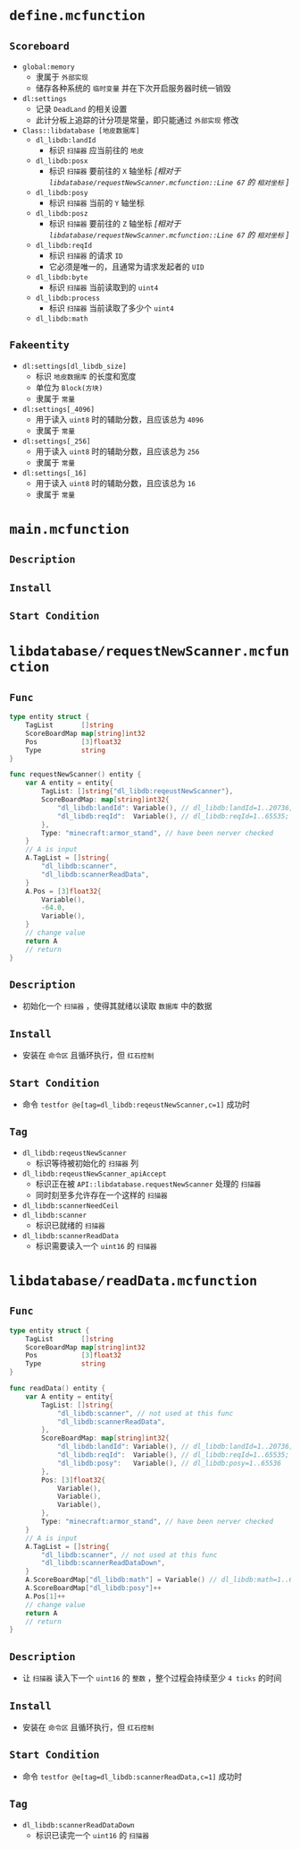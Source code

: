 # `define.mcfunction`
## `Scoreboard`
- `global:memory`
   - 隶属于 `外部实现`
   - 储存各种系统的 `临时变量` 并在下次开启服务器时统一销毁
- `dl:settings`
   - 记录 `DeadLand` 的相关设置
   - 此计分板上追踪的计分项是常量，即只能通过 `外部实现` 修改
- `Class::libdatabase [地皮数据库]`
   - `dl_libdb:landId`
      - 标识 `扫描器` 应当前往的 `地皮`
   - `dl_libdb:posx`
      - 标识 `扫描器` 要前往的 `X` 轴坐标 _[相对于 `libdatabase/requestNewScanner.mcfunction::Line 67` 的 `相对坐标` ]_
   - `dl_libdb:posy`
      - 标识 `扫描器` 当前的 `Y` 轴坐标
   - `dl_libdb:posz`
      - 标识 `扫描器` 要前往的 `Z` 轴坐标 _[相对于 `libdatabase/requestNewScanner.mcfunction::Line 67` 的 `相对坐标` ]_
   - `dl_libdb:reqId`
      - 标识 `扫描器` 的请求 `ID`
      - 它必须是唯一的，且通常为请求发起者的 `UID`
   - `dl_libdb:byte`
      - 标识 `扫描器` 当前读取到的 `uint4`
   - `dl_libdb:process`
      - 标识 `扫描器` 当前读取了多少个 `uint4`
   - `dl_libdb:math`

## `Fakeentity`
- `dl:settings[dl_libdb_size]`
   - 标识 `地皮数据库` 的长度和宽度
   - 单位为 `Block(方块)`
   - 隶属于 `常量`
- `dl:settings[_4096]`
   - 用于读入 `uint8` 时的辅助分数，且应该总为 `4096`
   - 隶属于 `常量`
- `dl:settings[_256]`
   - 用于读入 `uint8` 时的辅助分数，且应该总为 `256`
   - 隶属于 `常量`
- `dl:settings[_16]`
   - 用于读入 `uint8` 时的辅助分数，且应该总为 `16`
   - 隶属于 `常量`



# `main.mcfunction`
## `Description`

## `Install`

## `Start Condition`



# `libdatabase/requestNewScanner.mcfunction`
## `Func`
```go
type entity struct {
	TagList       []string
	ScoreBoardMap map[string]int32
	Pos           [3]float32
	Type          string
}

func requestNewScanner() entity {
	var A entity = entity{
		TagList: []string{"dl_libdb:reqeustNewScanner"},
		ScoreBoardMap: map[string]int32{
			"dl_libdb:landId": Variable(), // dl_libdb:landId=1..20736; not used at this func
			"dl_libdb:reqId":  Variable(), // dl_libdb:reqId=1..65535; not used at this func
		},
		Type: "minecraft:armor_stand", // have been nerver checked
	}
	// A is input
	A.TagList = []string{
		"dl_libdb:scanner",
		"dl_libdb:scannerReadData",
	}
	A.Pos = [3]float32{
		Variable(),
		-64.0,
		Variable(),
	}
	// change value
	return A
	// return
}
```

## `Description`
- 初始化一个 `扫描器` ，使得其就绪以读取 `数据库` 中的数据

## `Install`
- 安装在 `命令区` 且循环执行，但 `红石控制`

## `Start Condition`
- 命令 `testfor @e[tag=dl_libdb:reqeustNewScanner,c=1]` 成功时

## `Tag`
- `dl_libdb:reqeustNewScanner`
   - 标识等待被初始化的 `扫描器` 列
- `dl_libdb:reqeustNewScanner_apiAccept`
   - 标识正在被 `API::libdatabase.requestNewScanner` 处理的 `扫描器`
   - 同时刻至多允许存在一个这样的 `扫描器`
- `dl_libdb:scannerNeedCeil`
- `dl_libdb:scanner`
   - 标识已就绪的 `扫描器`
- `dl_libdb:scannerReadData`
   - 标识需要读入一个 `uint16` 的 `扫描器`



# `libdatabase/readData.mcfunction`
## `Func`
```go
type entity struct {
	TagList       []string
	ScoreBoardMap map[string]int32
	Pos           [3]float32
	Type          string
}

func readData() entity {
	var A entity = entity{
		TagList: []string{
			"dl_libdb:scanner", // not used at this func
			"dl_libdb:scannerReadData",
		},
		ScoreBoardMap: map[string]int32{
			"dl_libdb:landId": Variable(), // dl_libdb:landId=1..20736; not used at this func
			"dl_libdb:reqId":  Variable(), // dl_libdb:reqId=1..65535; not used at this func
			"dl_libdb:posy":   Variable(), // dl_libdb:posy=1..65536
		},
		Pos: [3]float32{
			Variable(),
			Variable(),
			Variable(),
		},
		Type: "minecraft:armor_stand", // have been nerver checked
	}
	// A is input
	A.TagList = []string{
		"dl_libdb:scanner", // not used at this func
		"dl_libdb:scannerReadDataDown",
	}
	A.ScoreBoardMap["dl_libdb:math"] = Variable() // dl_libdb:math=1..65535
	A.ScoreBoardMap["dl_libdb:posy"]++
	A.Pos[1]++
	// change value
	return A
	// return
}
```

## `Description`
- 让 `扫描器` 读入下一个 `uint16` 的 `整数` ，整个过程会持续至少 `4 ticks` 的时间

## `Install`
- 安装在 `命令区` 且循环执行，但 `红石控制`

## `Start Condition`
- 命令 `testfor @e[tag=dl_libdb:scannerReadData,c=1]` 成功时

## `Tag`
- `dl_libdb:scannerReadDataDown`
   - 标识已读完一个 `uint16` 的 `扫描器`